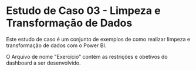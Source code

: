 # Estudo de Caso 03 - Limpeza e Transformação de Dados

Este estudo de caso é um conjunto de exemplos de como realizar limpeza e transformação de dados com o Power BI.

O Arquivo de nome "Exercício" contém as restrições e obetivos do dashboard a ser desenvolvido.
